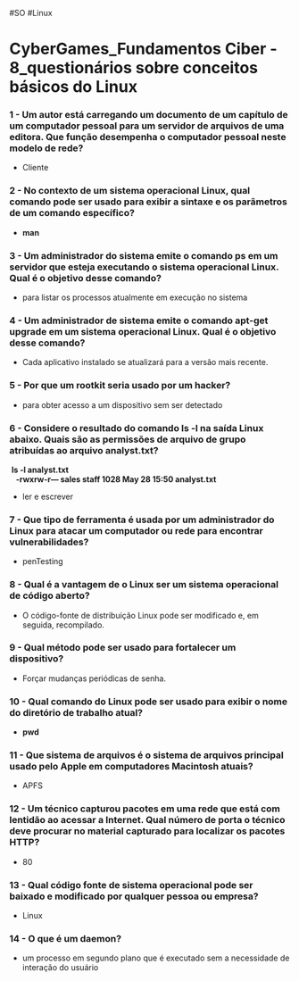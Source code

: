 #SO  #Linux  
# CyberGames_Fundamentos Ciber - 8_questionários sobre conceitos básicos do Linux

### 1 - Um autor está carregando um documento de um capítulo de um computador pessoal para um servidor de arquivos de uma editora. Que função desempenha o computador pessoal neste modelo de rede?

- Cliente

### 2 - No contexto de um sistema operacional Linux, qual comando pode ser usado para exibir a sintaxe e os parâmetros de um comando específico?

- **man**

### 3 - Um administrador do sistema emite o comando **ps** em um servidor que esteja executando o sistema operacional Linux. Qual é o objetivo desse comando?

- para listar os processos atualmente em execução no sistema

### 4 - Um administrador de sistema emite o comando **apt-get upgrade** em um sistema operacional Linux. Qual é o objetivo desse comando?

- Cada aplicativo instalado se atualizará para a versão mais recente.

### 5 - Por que um rootkit seria usado por um hacker?

- para obter acesso a um dispositivo sem ser detectado

### 6 - Considere o resultado do comando **ls -l** na saída Linux abaixo. Quais são as permissões de arquivo de grupo atribuídas ao arquivo analyst.txt?
 **ls -l analyst.txt**  
   **-rwxrw-r— sales staff 1028 May 28 15:50 analyst.txt**

- ler e escrever

### 7 - Que tipo de ferramenta é usada por um administrador do Linux para atacar um computador ou rede para encontrar vulnerabilidades?

- penTesting

### 8 - Qual é a vantagem de o Linux ser um sistema operacional de código aberto?

- O código-fonte de distribuição Linux pode ser modificado e, em seguida, recompilado.

### 9 - Qual método pode ser usado para fortalecer um dispositivo?

- Forçar mudanças periódicas de senha.

### 10 - Qual comando do Linux pode ser usado para exibir o nome do diretório de trabalho atual?

- **pwd**

### 11 - Que sistema de arquivos é o sistema de arquivos principal usado pelo Apple em computadores Macintosh atuais?

- APFS

### 12 - Um técnico capturou pacotes em uma rede que está com lentidão ao acessar a Internet. Qual número de porta o técnico deve procurar no material capturado para localizar os pacotes HTTP?

- 80

### 13 - Qual código fonte de sistema operacional pode ser baixado e modificado por qualquer pessoa ou empresa?

- Linux

### 14 - O que é um daemon?

- um processo em segundo plano que é executado sem a necessidade de interação do usuário













